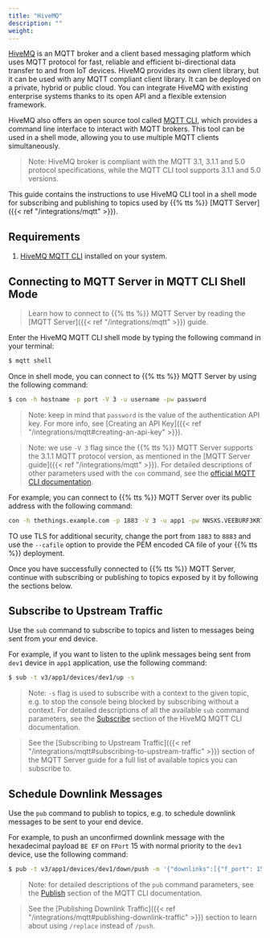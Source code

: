 ```yaml
---
title: "HiveMQ"
description: ""
weight: 
---
```


[HiveMQ](https://www.hivemq.com/) is an MQTT broker and a client based messaging platform which uses MQTT protocol for fast, reliable and efficient bi-directional data transfer to and from IoT devices. HiveMQ provides its own client library, but it can be used with any MQTT compliant client library. It can be deployed on a private, hybrid or public cloud. You can integrate HiveMQ with existing enterprise systems thanks to its open API and a flexible extension framework.

<!--more-->

HiveMQ also offers an open source tool called [MQTT CLI](https://github.com/hivemq/mqtt-cli), which provides a command line interface to interact with MQTT brokers. This tool can be used in a shell mode, allowing you to use multiple MQTT clients simultaneously. 

>Note: HiveMQ broker is compliant with the MQTT 3.1, 3.1.1 and 5.0 protocol specifications, while the MQTT CLI tool supports 3.1.1 and 5.0 versions.

This guide contains the instructions to use HiveMQ CLI tool in a shell mode for subscribing and publishing to topics used by {{% tts %}} [MQTT Server]({{< ref "/integrations/mqtt" >}}).

## Requirements

1. [HiveMQ MQTT CLI](https://hivemq.github.io/mqtt-cli/docs/installation.html) installed on your system.

## Connecting to MQTT Server in MQTT CLI Shell Mode

>Learn how to connect to {{% tts %}} MQTT Server by reading the [MQTT Server]({{< ref "/integrations/mqtt" >}}) guide.

Enter the HiveMQ MQTT CLI shell mode by typing the following command in your terminal:

```bash
$ mqtt shell
```

Once in shell mode, you can connect to {{% tts %}} MQTT Server by using the following command:

```bash
$ con -h hostname -p port -V 3 -u username -pw password
```

>Note: keep in mind that `password` is the value of the authentication API key. For more info, see [Creating an API Key]({{< ref "/integrations/mqtt#creating-an-api-key" >}}).

>Note: we use `-V 3` flag since the {{% tts %}} MQTT Server supports the 3.1.1 MQTT protocol version, as mentioned in the [MQTT Server guide]({{< ref "/integrations/mqtt" >}}). For detailed descriptions of other parameters used with the `con` command, see the [official MQTT CLI documentation](https://hivemq.github.io/mqtt-cli/docs/shell/connect.html).

For example, you can connect to {{% tts %}} MQTT Server over its public address with the following command:

```bash
con -h thethings.example.com -p 1883 -V 3 -u app1 -pw NNSXS.VEEBURF3KR77ZR..
```

TO use TLS for additional security, change the port from `1883` to `8883` and use the `--cafile` option to provide the PEM encoded CA file of your {{% tts %}} deployment.

Once you have successfully connected to {{% tts %}} MQTT Server, continue with subscribing or publishing to topics exposed by it by following the sections below.

## Subscribe to Upstream Traffic

Use the `sub` command to subscribe to topics and listen to messages being sent from your end device. 

For example, if you want to listen to the uplink messages being sent from `dev1` device in `app1` application, use the following command:

```bash
$ sub -t v3/app1/devices/dev1/up -s
```

>Note: `-s` flag is used to subscribe with a context to the given topic, e.g. to stop the console being blocked by subscribing without a context. For detailed descriptions of all the available `sub` command parameters, see the [Subscribe](https://hivemq.github.io/mqtt-cli/docs/shell/subscribe.html) section of the HiveMQ MQTT CLI documentation.

>See the [Subscribing to Upstream Traffic]({{< ref "/integrations/mqtt#subscribing-to-upstream-traffic" >}}) section of the MQTT Server guide for a full list of available topics you can subscribe to. 

## Schedule Downlink Messages

Use the `pub` command to publish to topics, e.g. to schedule downlink messages to be sent to your end device. 

For example, to push an unconfirmed downlink message with the hexadecimal payload `BE EF` on `FPort` 15 with normal priority to the `dev1` device, use the following command:

```bash
$ pub -t v3/app1/devices/dev1/down/push -m '{"downlinks":[{"f_port": 15,"frm_payload":"vu8=","priority": "NORMAL"}]}'
```
>Note: for detailed descriptions of the `pub` command parameters, see the [Publish](https://hivemq.github.io/mqtt-cli/docs/shell/publish.html) section of the MQTT CLI documentation.

>See the [Publishing Downlink Traffic]({{< ref "/integrations/mqtt#publishing-downlink-traffic" >}}) section to learn about using `/replace` instead of `/push`.

